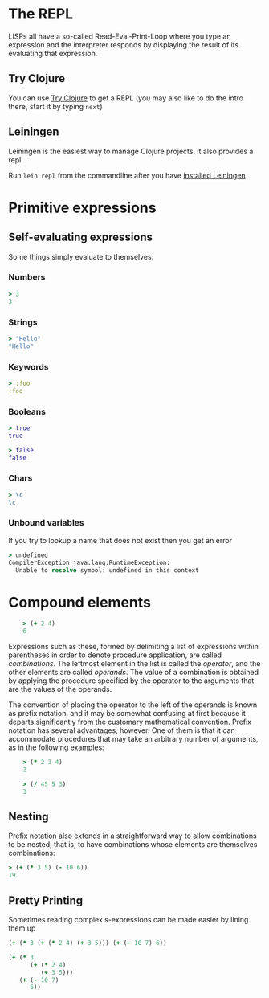 # The REPL
LISPs all have a so-called Read-Eval-Print-Loop where you type an expression and the interpreter responds by displaying the result of its evaluating that expression.

## Try Clojure
You can use [Try Clojure](http://www.tryclj.com/) to get a REPL (you may also like to do the intro there, start it by typing `next`)

## Leiningen
Leiningen is the easiest way to manage Clojure projects, it also provides a repl

Run `lein repl` from the commandline after you have [installed Leiningen](http://leiningen.org/)


# Primitive expressions

## Self-evaluating expressions
Some things simply evaluate to themselves:

### Numbers
```clojure
> 3
3
```

### Strings
```clojure
> "Hello"
"Hello"
```

### Keywords
```clojure
> :foo
:foo
```

### Booleans
```clojure
> true
true

> false
false
```

### Chars
```clojure
> \c
\c
```

### Unbound variables
If you try to lookup a name that does not exist then you get an error

```clojure
> undefined
CompilerException java.lang.RuntimeException:
  Unable to resolve symbol: undefined in this context
```

# Compound elements
```clojure
    > (+ 2 4)
    6
```

Expressions such as these, formed by delimiting a list of expressions within parentheses in order to denote procedure application, are called *combinations*. The leftmost element in the list is called the *operator*, and the other elements are called *operands*. The value of a combination is obtained by applying the procedure specified by the operator to the arguments that are the values of the operands.

The convention of placing the operator to the left of the operands is known as prefix notation, and it may be somewhat confusing at first because it departs significantly from the customary mathematical convention. Prefix notation has several advantages, however. One of them is that it can accommodate procedures that may take an arbitrary number of arguments, as in the following examples:


```clojure
    > (* 2 3 4)
    2
```

```clojure
    > (/ 45 5 3)
    3
```

## Nesting
Prefix notation also extends in a straightforward way to allow combinations to be nested, that is, to have combinations whose elements are themselves combinations:

```clojure
> (+ (* 3 5) (- 10 6))
19
```


## Pretty Printing
Sometimes reading complex s-expressions can be made easier by lining them up

```clojure
(+ (* 3 (+ (* 2 4) (+ 3 5))) (+ (- 10 7) 6))
```

```clojure
(+ (* 3
      (+ (* 2 4)
         (+ 3 5)))
   (+ (- 10 7)
      6))
```
